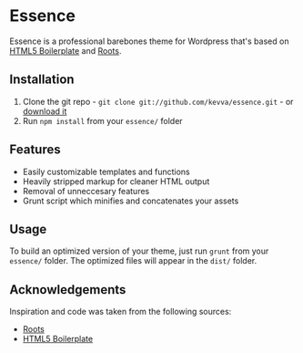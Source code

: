 # Essence

Essence is a professional barebones theme for Wordpress that's based on
[HTML5 Boilerplate](http://www.html5boilerplate.com/) and [Roots](http://www.rootstheme.com/).

## Installation

1. Clone the git repo - `git clone git://github.com/kevva/essence.git` - or [download it](https://github.com/kevva/essence/zipball/master)
2. Run `npm install` from your `essence/` folder

## Features

* Easily customizable templates and functions
* Heavily stripped markup for cleaner HTML output
* Removal of unneccesary features
* Grunt script which minifies and concatenates your assets

## Usage

To build an optimized version of your theme, just run `grunt` from your `essence/`
folder. The optimized files will appear in the `dist/` folder.

## Acknowledgements

Inspiration and code was taken from the following sources:

* [Roots](https://github.com/retlehs/roots)
* [HTML5 Boilerplate](https://github.com/h5bp/html5boilerplate)
